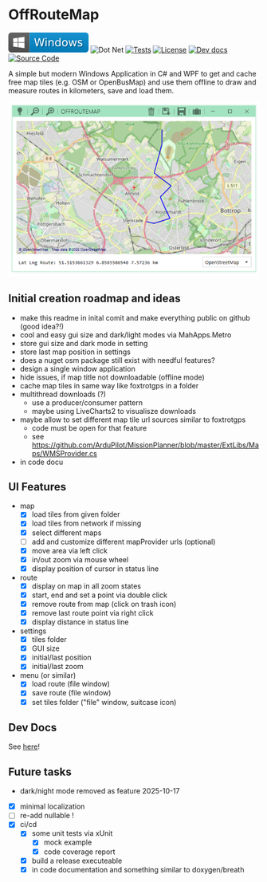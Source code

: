 # OffRouteMap

[![Windows x64](docs/badge-windows.svg)](https://github.com/no-go/OffRouteMap/releases/latest/download/OffRouteMap.exe)
![Dot Net](https://github.com/no-go/OffRouteMap/actions/workflows/build.yml/badge.svg)
[![Tests](https://github.com/no-go/OffRouteMap/actions/workflows/tests.yml/badge.svg)](https://no-go.github.io/OffRouteMap/index.html)
[![License](https://img.shields.io/badge/license-BSD%202-yellowgreen)](https://github.com/no-go/OffRouteMap/blob/main/LICENSE.txt)
[![Dev docs](https://github.com/no-go/OffRouteMap/actions/workflows/deploy.yml/badge.svg)](https://no-go.github.io/OffRouteMap/api/OffRouteMap.html)
[![Source Code](https://img.shields.io/badge/source%20code-github-orange)](https://github.com/no-go/OffRouteMap/)

A simple but modern Windows Application in C# and WPF to get and cache free
map tiles (e.g. OSM or OpenBusMap) and use them offline to draw and measure routes
in kilometers, save and load them.

![Screenshot](docs/screenshot.png)

## Initial creation roadmap and ideas

- make this readme in inital comit and make everything public on github (good idea?!)
- cool and easy gui size and dark/light modes via MahApps.Metro
- store gui size and dark mode in setting
- store last map position in settings
- does a nuget osm package still exist with needful features?
- design a single window application
- hide issues, if map title not downloadable (offline mode)
- cache map tiles in same way like foxtrotgps in a folder
- multithread downloads (?)
  - use a producer/consumer pattern
  - maybe using LiveCharts2 to visualisze downloads
- maybe allow to set different map tile url sources similar to foxtrotgps
  - code must be open for that feature
  - see https://github.com/ArduPilot/MissionPlanner/blob/master/ExtLibs/Maps/WMSProvider.cs
- in code docu

## UI Features

- map
  - [x] load tiles from given folder
  - [x] load tiles from network if missing
  - [x] select different maps
  - [ ] add and customize different mapProvider urls (optional)
  - [x] move area via left click
  - [x] in/out zoom via mouse wheel
  - [x] display position of cursor in status line
- route
  - [x] display on map in all zoom states
  - [x] start, end and set a point via double click
  - [x] remove route from map (click on trash icon)
  - [x] remove last route point via right click
  - [x] display distance in status line
- settings
  - [x] tiles folder
  - [x] GUI size
  - [x] initial/last position
  - [x] initial/last zoom
- menu (or similar)
  - [x] load route (file window)
  - [x] save route (file window)
  - [x] set tiles folder ("file" window, suitcase icon)

## Dev Docs

See [here](https://no-go.github.io/OffRouteMap/api/OffRouteMap.html)!

## Future tasks

- dark/night mode removed as feature 2025-10-17
- [x] minimal localization
- [ ] re-add nullable !
- [x] ci/cd
  - [x] some unit tests via xUnit
    - [x] mock example
    - [x] code coverage report
  - [x] build a release executeable
  - [x] in code documentation and something similar to doxygen/breath
